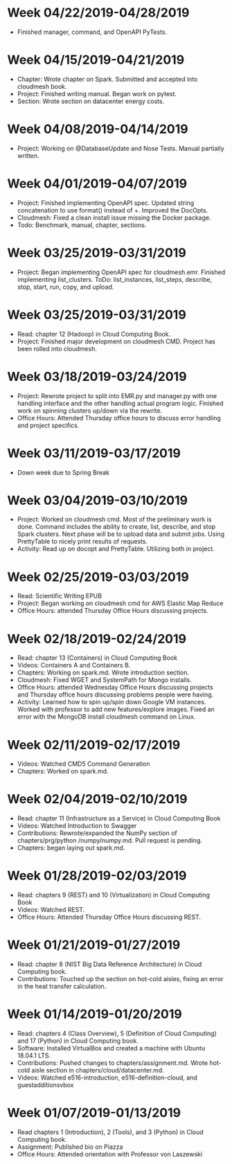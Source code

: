 # Week 04/22/2019-04/28/2019
* Finished manager, command, and OpenAPI PyTests.

# Week 04/15/2019-04/21/2019
* Chapter: Wrote chapter on Spark. Submitted and accepted into cloudmesh book.
* Project: Finished writing manual. Began work on pytest.
* Section: Wrote section on datacenter energy costs.

# Week 04/08/2019-04/14/2019
* Project: Working on @DatabaseUpdate and Nose Tests. Manual partially written.

# Week 04/01/2019-04/07/2019
* Project: Finished implementing OpenAPI spec. Updated string concatenation to use
format() instead of +. Improved the DocOpts.
* Cloudmesh: Fixed a clean install issue missing the Docker package.
* Todo: Benchmark, manual, chapter, sections.

# Week 03/25/2019-03/31/2019
* Project: Began implementing OpenAPI spec for cloudmesh.emr. Finished implementing
list_clusters. ToDo: list_instances, list_steps, describe, stop, start, run, copy,
and upload.

# Week 03/25/2019-03/31/2019
* Read: chapter 12 (Hadoop) in Cloud Computing Book.
* Project: Finished major development on cloudmesh CMD. Project has been rolled
into cloudmesh.

# Week 03/18/2019-03/24/2019
* Project: Rewrote project to split into EMR.py and manager.py with one handling
interface and the other handling actual program logic. Finished work on spinning
clusters up/down via the rewrite.
* Office Hours: Attended Thursday office hours to discuss error handling and
project specifics.

# Week 03/11/2019-03/17/2019
* Down week due to Spring Break

# Week 03/04/2019-03/10/2019
* Project: Worked on cloudmesh cmd. Most of the preliminary work is done.
Command includes the ability to create, list, describe, and stop Spark
clusters. Next phase will be to upload data and submit jobs. Using
PrettyTable to nicely print results of requests.
* Activity: Read up on docopt and PrettyTable. Utilizing both in project.

# Week 02/25/2019-03/03/2019
* Read: Scientific Writing EPUB
* Project: Began working on cloudmesh cmd for AWS Elastic Map Reduce
* Office Hours: attended Thursday Office Hours discussing projects.

# Week 02/18/2019-02/24/2019
* Read: chapter 13 (Containers) in Cloud Computing Book
* Videos: Containers A and Containers B.
* Chapters: Working on spark.md. Wrote introduction section.
* Cloudmesh: Fixed WGET and SystemPath for Mongo installs.
* Office Hours: attended Wednesday Office Hours discussing projects and Thursday
office hours discussing problems people were having.
* Activity: Learned how to spin up/spin down Google VM instances. Worked with
professor to add new features/explore images. Fixed an error with the MongoDB
install cloudmesh command on Linux.

# Week 02/11/2019-02/17/2019

* Videos: Watched CMD5 Command Generation
* Chapters: Worked on spark.md.

# Week 02/04/2019-02/10/2019

* Read: chapter 11 (Infrastructure as a Service) in Cloud Computing Book
* Videos: Watched Introduction to Swagger
* Contributions: Rewrote/expanded the NumPy section of chapters/prg/python
  /numpy/numpy.md. Pull request is pending.
* Chapters: began laying out spark.md.

# Week 01/28/2019-02/03/2019

* Read: chapters 9 (REST) and 10 (Virtualization) in Cloud Computing Book
* Videos: Watched REST.
* Office Hours: Attended Thursday Office Hours discussing REST.

# Week 01/21/2019-01/27/2019

* Read: chapter 8 (NIST Big Data Reference Architecture) in Cloud Computing book.
* Contributions: Touched up the section on hot-cold aisles, fixing an error in
  the heat transfer calculation.

# Week 01/14/2019-01/20/2019

* Read: chapters 4 (Class Overview), 5 (Definition of Cloud Computing) and 17
  (Python) in Cloud Computing book.
* Software: Installed VirtualBox and created a machine with Ubuntu 18.04.1 LTS.
* Contributions: Pushed changes to chapters/assignment.md. Wrote hot-cold aisle
  section in chapters/cloud/datacenter.md.
* Videos: Watched e516-introduction, e516-definition-cloud, and guestadditionsvbox

# Week 01/07/2019-01/13/2019

* Read chapters 1 (Introduction), 2 (Tools), and 3 (Python) in Cloud Computing book.
* Assignment: Published bio on Piazza
* Office Hours: Attended orientation with Professor von Laszewski
